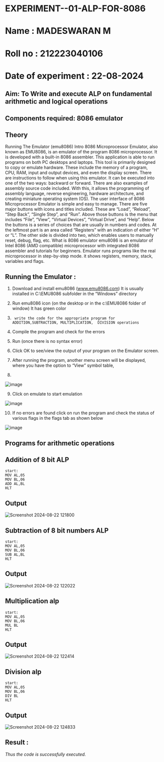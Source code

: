 # EXPERIMENT--01-ALP-FOR-8086
# Name : MADESWARAN M
# Roll no : 212223040106
# Date of experiment : 22-08-2024





## Aim: To Write and execute ALP on fundamental arithmetic and logical operations
## Components required: 8086  emulator 
## Theory 
Running The Emulator (emu8086) Intro 8086 Microprocessor Emulator, also known as EMU8086, is an emulator of the program 8086 microprocessor. It is developed with a built-in 8086 assembler. This application is able to run programs on both PC desktops and laptops. This tool is primarily designed to copy or emulate hardware. These include the memory of a program, CPU, RAM, input and output devices, and even the display screen. There are instructions to follow when using this emulator. It can be executed into one of the two ways: backward or forward. There are also examples of assembly source code included. With this, it allows the programming of assembly language, reverse engineering, hardware architecture, and creating miniature operating system (OS). The user interface of 8086 Microprocessor Emulator is simple and easy to manage. There are five major buttons with icons and titles included. These are “Load”, “Reload”, “Step Back”, “Single Step”, and “Run”. Above those buttons is the menu that includes “File”, “View”, “Virtual Devices”, “Virtual Drive”, and “Help”. Below the buttons is a series of choices that are usually in numbers and codes. At the leftmost part is an area called “Registers” with an indication of either “H” or “L”. The other side is divided into two, which enables users to manually reset, debug, flag, etc. What is 8086 emulator emu8086 is an emulator of Intel 8086 (AMD compatible) microprocessor with integrated 8086 assembler and tutorials for beginners. Emulator runs programs like the real microprocessor in step-by-step mode. it shows registers, memory, stack, variables and flags.


 ## Running the Emulator :
1.	Download and install emu8086 (www.emu8086.com) It is usually installed in C:\EMU8086 subfolder in the “Windows” directory
2.	  Run  emu8086 icon (on the desktop or in the c:\EMU8086 folder of window) It has green color 
 
 
3.		write the code for the appropriate program for ADDITION,SUBTRACTION, MULTIPLICATION,  DIVISION operations 

4.	 Compile the program and check for the errors 
5.	Run (once there is no syntax error) 

6.	Click OK to see/view the output of your program on the Emulator screen. 


7.	After running the program, another menu screen will be displayed, where you have the option to “View” symbol table,
8.	 


![image](https://user-images.githubusercontent.com/36288975/189273263-d65baae9-4b8f-4723-afb3-c0ffa4052b04.png)











9.	Click on emulate to start emulation 








![image](https://user-images.githubusercontent.com/36288975/189273273-9bb36ec1-e2e8-4892-8d35-37707332bfdc.png)








10.	If no errors are found click on run the program and check the status of various flags in the flags tab as shown below 






![image](https://user-images.githubusercontent.com/36288975/189273277-113a2a33-4a40-4ff8-95a5-ecd3a1f504fe.png)







## Programs for arithmetic  operations

## Addition  of 8 bit ALP 
```
start:
MOV AL,05
MOV BL,06
ADD AL,BL
HLT

```


## Output  

![Screenshot 2024-08-22 121800](https://github.com/user-attachments/assets/c653fdb8-acfa-4bc1-99d0-1113a70f8dd2)

 
## Subtraction   of 8 bit numbers  ALP 
```
start:
MOV AL,05
MOV BL,06
SUB AL,BL
HLT
```
 
## Output  

![Screenshot 2024-08-22 122022](https://github.com/user-attachments/assets/ac677021-1b81-4273-a9b0-3b92e1250db6)

## Multiplication alp 
```
start:
MOV AL,05
MOV BL,06
MUL BL
HLT

```


 ## Output 
 
![Screenshot 2024-08-22 122414](https://github.com/user-attachments/assets/aa6d3f24-6a82-488e-906d-820cbf7b4374)


## Division alp 
```
start:
MOV AL,05
MOV BL,06
DIV BL
HLT
```

## Output  


![Screenshot 2024-08-22 124833](https://github.com/user-attachments/assets/934a30fe-eb5c-4804-9d9e-9433e165b7c4)


## Result :
*Thus the code is successfully executed.*
